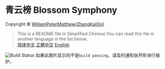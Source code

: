 # 青云榜 Blossom Symphony
Copyright &copy; [WilliamPeterMatthew(ZhangKaiXin)](https://github.com/WilliamPeterMatthew)
> This is a README file in Simplified Chinese.You can read this file in another language in the list below.  
> [简体中文]() [正體中文]() [English]()  

![Build Status](https://api.travis-ci.com/zzfls20-17/blossym.svg?branch=source)
如果此图片显示的不是`build passing`，请及时通知张开昕进行维护。